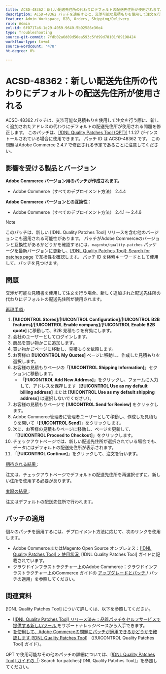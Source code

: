 ```yaml
---
title: ACSD-48362：新しい配送先住所の代わりにデフォルトの配送先住所が使用されます。
description: ACSD-48362 パッチを適用すると、交渉可能な見積もりを使用して注文を行う際に、新しい配送先住所の代わりにデフォルトの配送先住所が使用されるAdobe Commerceの問題を修正できます。
feature: Admin Workspace, B2B, Orders, Shipping/Delivery
role: Admin
exl-id: 6f0717a6-1e29-4059-9640-5b92586c36e4
type: Troubleshooting
source-git-commit: 7fdb02a6d89d50ea593c5fd99d78101f89198424
workflow-type: tm+mt
source-wordcount: '478'
ht-degree: 0%

---
```


# ACSD-48362：新しい配送先住所の代わりにデフォルトの配送先住所が使用される

ACSD-48362 パッチは、交渉可能な見積もりを使用して注文を行う際に、新しく追加されたアドレスの代わりにデフォルトの配送先住所が使用される問題を修正します。 このパッチは、[[!DNL Quality Patches Tool (QPT)]](https://experienceleague.adobe.com/ja/docs/commerce-operations/tools/quality-patches-tool/quality-patches-tool-to-self-serve-quality-patches) 1.1.27 がインストールされている場合に使用できます。 パッチ ID は ACSD-48362 です。 この問題はAdobe Commerce 2.4.7 で修正される予定であることに注意してください。

## 影響を受ける製品とバージョン

**Adobe Commerce バージョン用のパッチが作成されます。**

* Adobe Commerce（すべてのデプロイメント方法） 2.4.4

**Adobe Commerce バージョンとの互換性：**

* Adobe Commerce（すべてのデプロイメント方法） 2.4.1 ～ 2.4.6

>[!NOTE]
>
>このパッチは、新しい [!DNL Quality Patches Tool] リリースを含む他のバージョンにも適用される可能性があります。 パッチがAdobe Commerceのバージョンと互換性があるかどうかを確認するには、`magento/quality-patches` パッケージを最新バージョンに更新し、[[!DNL Quality Patches Tool]: Search for patches page](https://experienceleague.adobe.com/tools/commerce-quality-patches/index.html?lang=ja) で互換性を確認します。 パッチ ID を検索キーワードとして使用して、パッチを見つけます。

## 問題

交渉が可能な見積書を使用して注文を行う場合、新しく追加された配送先住所の代わりにデフォルトの配送先住所が使用されます。

<u> 再現手順 </u>:

1. **[!UICONTROL Stores]**/**[!UICONTROL Configuration]**/**[!UICONTROL B2B features]**/**[!UICONTROL Enable company]**/**[!UICONTROL Enable B2B quote]** に移動して、B2B 見積もりを有効にします。
1. 会社のユーザーとしてログインします。
1. 商品を買い物かごに追加します。
1. 買い物かごページに移動し、見積もりを依頼します。
1. お客様の **[!UICONTROL My Quotes]** ページに移動し、作成した見積もりを選択します。
1. お客様の見積もりページの「**[!UICONTROL Shipping Information]**」セクションに移動します。
   * 「**[!UICONTROL Add New Address]**」をクリックし、フォームに入力して、アドレスを保存します（**[!UICONTROL Use as my default billing address]** または **[!UICONTROL Use as my default shipping address]** は選択しないでください）。
1. お客様の見積もりページで **[!UICONTROL Send for Review]** をクリックします。
1. Adobe Commerce管理者に管理者ユーザーとして移動し、作成した見積もりを開いて「**[!UICONTROL Send]**」をクリックします。
1. 次に、お客様の見積もりページに移動し、ページを更新して、「**[!UICONTROL Proceed to Checkout]**」をクリックします。
1. チェックアウトページでは、新しい配送先住所が選択されている場合でも、データにはデフォルトの配送先住所が表示されます。
1. 「**[!UICONTROL Continue]**」をクリックして、注文を行います。

<u> 期待される結果 </u>:

注文は、チェックアウトページでデフォルトの配送先住所を再選択せずに、新しい住所を使用する必要があります。

<u> 実際の結果 </u>:

注文はデフォルトの配送先住所で行われます。

## パッチの適用

個々のパッチを適用するには、デプロイメント方法に応じて、次のリンクを使用します。

* Adobe CommerceまたはMagento Open Source オンプレミス：[[!DNL Quality Patches Tool] > 使用状況 &#x200B;](/help/tools/quality-patches-tool/usage.md) [!DNL Quality Patches Tool] ガイドに記載されています。
* クラウドインフラストラクチャー上のAdobe Commerce：クラウドインフラストラクチャー上のCommerce ガイドの [&#x200B; アップグレードとパッチ &#x200B;](https://experienceleague.adobe.com/docs/commerce-cloud-service/user-guide/develop/upgrade/apply-patches.html?lang=ja)/ パッチの適用」を参照してください。 

## 関連資料

[!DNL Quality Patches Tool] について詳しくは、以下を参照してください。

* [[!DNL Quality Patches Tool]  リリース済み：品質パッチをセルフサービスで提供する新しいツール &#x200B;](https://experienceleague.adobe.com/ja/docs/commerce-operations/tools/quality-patches-tool/quality-patches-tool-to-self-serve-quality-patches) をサポートナレッジベースから入手できます。
* [&#x200B; を使用して、Adobe Commerceの問題にパッチが適用できるかどうかを確認します  [!DNL Quality Patches Tool]](/help/tools/quality-patches-tool/patches-available-in-qpt/check-patch-for-magento-issue-with-magento-quality-patches.md) （[!UICONTROL Quality Patches Tool] ガイド）。


QPT で使用可能なその他のパッチの詳細については、[[!DNL Quality Patches Tool] ガイドの「](https://experienceleague.adobe.com/tools/commerce-quality-patches/index.html?lang=ja): Search for patches[!DNL Quality Patches Tool]」を参照してください。
